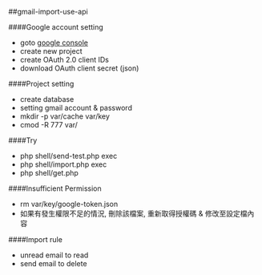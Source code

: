 ##gmail-import-use-api

####Google account setting
- goto [google console](https://console.developers.google.com/apis/credentials)
- create new project
- create OAuth 2.0 client IDs
- download OAuth client secret (json)

####Project setting
- create database
- setting gmail account & password
- mkdir -p var/cache var/key
- cmod -R 777 var/

####Try
- php shell/send-test.php exec
- php shell/import.php exec
- php shell/get.php

####Insufficient Permission
- rm var/key/google-token.json
- 如果有發生權限不足的情況, 刪除該檔案, 重新取得授權碼 & 修改至設定檔內容

####Import rule
- unread email to read
- send email to delete
